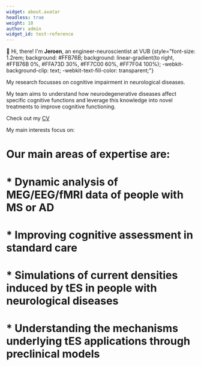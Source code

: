 ```yaml
---
widget: about.avatar
headless: true
weight: 10
author: admin
widget_id: test-reference
---
```

👋 Hi, there! I'm **Jeroen**, an engineer-neuroscientist at VUB
{style="font-size: 1.2rem; background: #FFB76B; background: linear-gradient(to right, #FFB76B 0%, #FFA73D 30%, #FF7C00 60%, #FF7F04 100%); -webkit-background-clip: text; -webkit-text-fill-color: transparent;"}

My research focusses on cognitive impairment in neurological diseases. 

My team aims to understand how neurodegenerative diseases affect specific cognitive functions and leverage this knowledge into novel treatments to improve cognitive functioning.  

Check out my [CV](/about/) 

My main interests focus on: 

# Our main areas of expertise are:
# * Dynamic analysis of MEG/EEG/fMRI data of people with MS or AD
# * Improving cognitive assessment in standard care
# * Simulations of current densities induced by tES in people with neurological diseases
# * Understanding the mechanisms underlying tES applications through preclinical models
